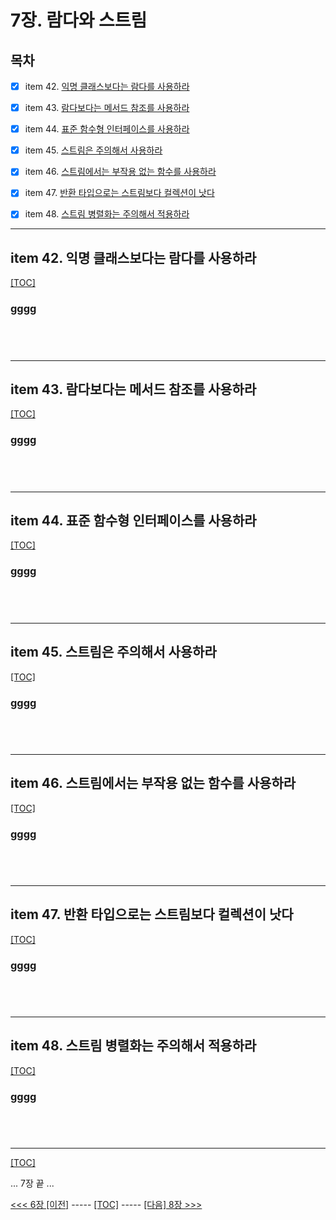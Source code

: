 # 7장. 람다와 스트림

## 목차

- [x] item 42. [익명 클래스보다는 람다를 사용하라](#ffff)
- [x] item 43. [람다보다는 메서드 참조를 사용하라](#ffff)
- [x] item 44. [표준 함수형 인터페이스를 사용하라](#ffff)
- [x] item 45. [스트림은 주의해서 사용하라](#ffff)
- [x] item 46. [스트림에서는 부작용 없는 함수를 사용하라](#ffff)
- [x] item 47. [반환 타입으로는 스트림보다 컬렉션이 낫다](#ffff)
- [x] item 48. [스트림 병렬화는 주의해서 적용하라](#ffff)


---------------------------------------------------------------

## item 42. 익명 클래스보다는 람다를 사용하라

[[TOC]](#목차)

### __gggg__

```java

```

```java

```

```java

```

```java

```


---------------------------------------------------------------

## item 43. 람다보다는 메서드 참조를 사용하라

[[TOC]](#목차)

### __gggg__

```java

```

```java

```

```java

```

```java

```


---------------------------------------------------------------

## item 44. 표준 함수형 인터페이스를 사용하라

[[TOC]](#목차)

### __gggg__

```java

```

```java

```

```java

```

```java

```


---------------------------------------------------------------

## item 45. 스트림은 주의해서 사용하라

[[TOC]](#목차)

### __gggg__

```java

```

```java

```

```java

```

```java

```


---------------------------------------------------------------

## item 46. 스트림에서는 부작용 없는 함수를 사용하라

[[TOC]](#목차)

### __gggg__

```java

```

```java

```

```java

```

```java

```


---------------------------------------------------------------

## item 47. 반환 타입으로는 스트림보다 컬렉션이 낫다

[[TOC]](#목차)

### __gggg__

```java

```

```java

```

```java

```

```java

```


---------------------------------------------------------------

## item 48. 스트림 병렬화는 주의해서 적용하라

[[TOC]](#목차)

### __gggg__

```java

```

```java

```

```java

```

```java

```


---------------------------------------------------------------

[[TOC]](#목차)


... 7장 끝 ...

[<<< 6장 [이전]](../ch06/README.md) ----- [[TOC]](#목차) -----  [[다음] 8장 >>>](../ch08/README.md)
